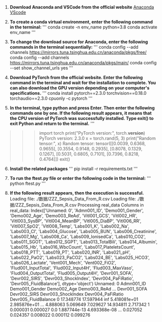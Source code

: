 1. **Download Anaconda and VSCode from the official website**
[Anaconda](https://www.anaconda.com/)
[VScode](https://code.visualstudio.com/)

2. **To create a conda virtual environment, enter the following command in the terminal:**
'''
conda create -n env_name python=3.8
conda activate env_name
'''

3. **To change the download source for Anaconda, enter the following commands in the terminal sequentially:**
'''
conda config --add channels https://mirrors.tuna.tsinghua.edu.cn/anaconda/pkgs/free/
conda config --add channels https://mirrors.tuna.tsinghua.edu.cn/anaconda/pkgs/main/
conda config --set show_channel_urls yes
'''

4. **Download PyTorch from the official website. Enter the following command in the terminal and wait for the installation to complete. You can also download the GPU version depending on your computer's specifications.**
'''
conda install pytorch==2.3.0 torchvision==0.18.0 torchaudio==2.3.0 cpuonly -c pytorch
'''

5. **In the terminal, type python and press Enter. Then enter the following commands one by one. If the following result appears, it means that the CPU version of PyTorch was successfully installed. Type exit() to exit Python and return to the terminal.**
'''
>>> import torch
>>> print("PyTorch version:", torch.__version__)
PyTorch version: 2.3.0
>>> x = torch.rand(5, 3)
>>> print("Random tensor:", x)
Random tensor: tensor([[0.0039, 0.6368, 0.9655],
        [0.3554, 0.9148, 0.2935],
        [0.8078, 0.1329, 0.1267],
        [0.5031, 0.6805, 0.7101],
        [0.7396, 0.8218, 0.4764]])
>>> exit()

6. **Install the related packages**
'''
pip install -r requirements.txt
'''

7. **To run the ftest.py file or enter the following code in the terminal:**
'''
python ftest.py
'''

8. **If the following result appears, then the execution is successful.**
Loading file: ./数据/ZZZ_Sepsis_Data_From_R.csv
Loading file: ./数据/ZZZ_Sepsis_Data_From_R.csv
Processing real_data
Columns in real_data: Index(['Unnamed: 0', 'Admn001_ID', 'Demo001_Gender', 'Demo002_Age',
       'Demo003_ReAd', 'Vitl001_GCS', 'Vitl002_HR', 'Vitl003_SysBP',
       'Vitl004_MeanBP', 'Vitl005_DiaBP', 'Vitl006_RR', 'Vitl007_SpO2',
       'Vitl008_Temp', 'Labs001_K', 'Labs002_Na', 'Labs003_Cl',
       'Labs004_Glucose', 'Labs005_BUN', 'Labs006_Creatinine', 'Labs007_Mg',
       'Labs008_Ca', 'Labs009_IonisedCa', 'Labs010_CO2', 'Labs011_SGOT',
       'Labs012_SGPT', 'Labs013_TotalBili', 'Labs014_Albumin', 'Labs015_Hb',
       'Labs016_WbcCount', 'Labs017_PlateletsCount', 'Labs018_PTT',
       'Labs019_PT', 'Labs020_INR', 'Labs021_pH', 'Labs022_PaO2',
       'Labs023_PaCO2', 'Labs024_BE', 'Labs025_HCO3', 'Labs026_Lactate',
       'Vent001_Mech', 'Vent002_FiO2', 'Flud001_InputTotal', 'Flud002_Input4H',
       'Flud003_MaxVaso', 'Flud004_OutputTotal', 'Flud005_Output4H',
       'Devr001_SOFA', 'Devr002_SIRS', 'Devr003_ShockIndex',
       'Devr004_PaFiRatio', 'Devr005_FluidBalance'],
      dtype='object')
   Unnamed: 0  Admn001_ID  Demo001_Gender   Demo002_Age  Demo003_ReAd  ...  Devr001_SOFA  Devr002_SIRS  Devr003_ShockIndex  Devr004_PaFiRatio  Devr005_FluidBalance
0   17.348774   17.597944             inf  5.418081e+01  2.985876e+01  ...      4.888063      5.069649            7.029627          14.934811              2.717342
1    0.000031    0.000027             0.0  1.887744e-13  4.693368e-08  ...      0.027052      0.024357            0.008022           0.000112              0.099276